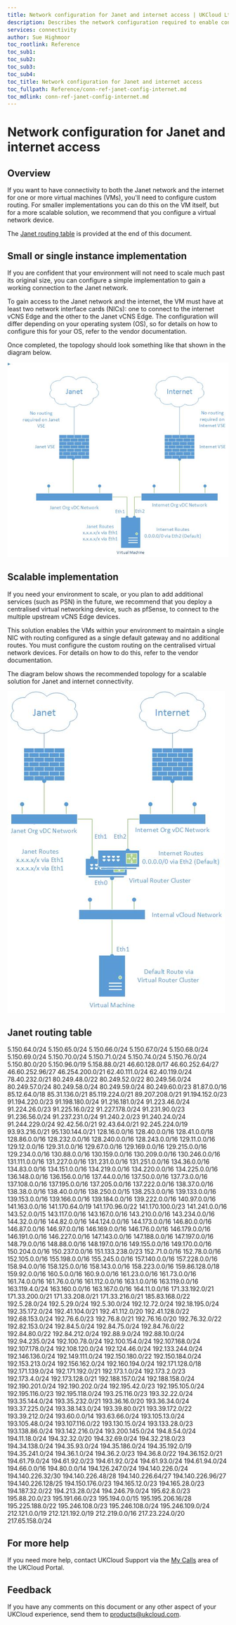 ```yaml
---
title: Network configuration for Janet and internet access | UKCloud Ltd
description: Describes the network configuration required to enable connectivity to both the Janet network and the internet
services: connectivity
author: Sue Highmoor
toc_rootlink: Reference
toc_sub1: 
toc_sub2:
toc_sub3:
toc_sub4:
toc_title: Network configuration for Janet and internet access
toc_fullpath: Reference/conn-ref-janet-config-internet.md
toc_mdlink: conn-ref-janet-config-internet.md
---
```


# Network configuration for Janet and internet access

## Overview

If you want to have connectivity to both the Janet network and the internet for one or more virtual machines (VMs), you'll need to configure custom routing. For smaller implementations you can do this on the VM itself, but for a more scalable solution, we recommend that you configure a virtual network device.

The [Janet routing table](#janet-routing-table) is provided at the end of this document.

## Small or single instance implementation

If you are confident that your environment will not need to scale much past its original size, you can configure a simple implementation to gain a working connection to the Janet network.

To gain access to the Janet network and the internet, the VM must have at least two network interface cards (NICs): one to connect to the internet vCNS Edge and the other to the Janet vCNS Edge. The configuration will differ depending on your operating system (OS), so for details on how to configure this for your OS, refer to the vendor documentation.

Once completed, the topology should look something like that shown in the diagram below.

![Network topology for a simple solution](images/topology_simple.png)

## Scalable implementation

If you need your environment to scale, or you plan to add additional services (such as PSN) in the future, we recommend that you deploy a centralised virtual networking device, such as pfSense, to connect to the multiple upstream vCNS Edge devices.

This solution enables the VMs within your environment to maintain a single NIC with routing configured as a single default gateway and no additional routes. You must configure the custom routing on the centralised virtual network devices. For details on how to do this, refer to the vendor documentation.

The diagram below shows the recommended topology for a scalable solution for Janet and internet connectivity.

![Network topology for a scalable solution](images/topology_scalable.png)

## Janet routing table

5.150.64.0/24
5.150.65.0/24
5.150.66.0/24
5.150.67.0/24
5.150.68.0/24
5.150.69.0/24
5.150.70.0/24
5.150.71.0/24
5.150.74.0/24
5.150.76.0/24
5.150.80.0/20
5.150.96.0/19
5.158.88.0/21
46.60.128.0/17
46.60.252.64/27
46.60.252.96/27
46.254.200.0/21
62.40.111.0/24
62.40.119.0/24
78.40.232.0/21
80.249.48.0/22
80.249.52.0/22
80.249.56.0/24
80.249.57.0/24
80.249.58.0/24
80.249.59.0/24
80.249.60.0/23
81.87.0.0/16
85.12.64.0/18
85.31.136.0/21
85.119.224.0/21
89.207.208.0/21
91.194.152.0/23
91.194.220.0/23
91.198.180.0/24
91.216.181.0/24
91.223.46.0/24
91.224.26.0/23
91.225.16.0/22
91.227.178.0/24
91.231.90.0/23
91.236.56.0/24
91.237.231.0/24
91.240.2.0/23
91.240.24.0/24
91.244.229.0/24
92.42.56.0/21
92.43.64.0/21
92.245.224.0/19
93.93.216.0/21
95.130.144.0/21
128.16.0.0/16
128.40.0.0/16
128.41.0.0/18
128.86.0.0/16
128.232.0.0/16
128.240.0.0/16
128.243.0.0/16
129.11.0.0/16
129.12.0.0/16
129.31.0.0/16
129.67.0.0/16
129.169.0.0/16
129.215.0.0/16
129.234.0.0/16
130.88.0.0/16
130.159.0.0/16
130.209.0.0/16
130.246.0.0/16
131.111.0.0/16
131.227.0.0/16
131.231.0.0/16
131.251.0.0/16
134.36.0.0/16
134.83.0.0/16
134.151.0.0/16
134.219.0.0/16
134.220.0.0/16
134.225.0.0/16
136.148.0.0/16
136.156.0.0/16
137.44.0.0/16
137.50.0.0/16
137.73.0.0/16
137.108.0.0/16
137.195.0.0/16
137.205.0.0/16
137.222.0.0/16
138.37.0.0/16
138.38.0.0/16
138.40.0.0/16
138.250.0.0/15
138.253.0.0/16
139.133.0.0/16
139.153.0.0/16
139.166.0.0/16
139.184.0.0/16
139.222.0.0/16
140.97.0.0/16
141.163.0.0/16
141.170.64.0/19
141.170.96.0/22
141.170.100.0/23
141.241.0.0/16
143.52.0.0/15
143.117.0.0/16
143.167.0.0/16
143.210.0.0/16
143.234.0.0/16
144.32.0.0/16
144.82.0.0/16
144.124.0.0/16
144.173.0.0/16
146.80.0.0/16
146.87.0.0/16
146.97.0.0/16
146.169.0.0/16
146.176.0.0/16
146.179.0.0/16
146.191.0.0/16
146.227.0.0/16
147.143.0.0/16
147.188.0.0/16
147.197.0.0/16
148.79.0.0/16
148.88.0.0/16
148.197.0.0/16
149.155.0.0/16
149.170.0.0/16
150.204.0.0/16
150.237.0.0/16
151.133.238.0/23
152.71.0.0/16
152.78.0.0/16
152.105.0.0/16
155.198.0.0/16
155.245.0.0/16
157.140.0.0/16
157.228.0.0/16
158.94.0.0/16
158.125.0.0/16
158.143.0.0/16
158.223.0.0/16
159.86.128.0/18
159.92.0.0/16
160.5.0.0/16
160.9.0.0/16
161.23.0.0/16
161.73.0.0/16
161.74.0.0/16
161.76.0.0/16
161.112.0.0/16
163.1.0.0/16
163.119.0.0/16
163.119.4.0/24
163.160.0.0/16
163.167.0.0/16
164.11.0.0/16
171.33.192.0/21
171.33.200.0/21
171.33.208.0/21
171.33.216.0/21
185.83.168.0/22
192.5.28.0/24
192.5.29.0/24
192.5.30.0/24
192.12.72.0/24
192.18.195.0/24
192.35.172.0/24
192.41.104.0/21
192.41.112.0/20
192.41.128.0/22
192.68.153.0/24
192.76.6.0/23
192.76.8.0/21
192.76.16.0/20
192.76.32.0/22
192.82.153.0/24
192.84.5.0/24
192.84.75.0/24
192.84.76.0/22
192.84.80.0/22
192.84.212.0/24
192.88.9.0/24
192.88.10.0/24
192.94.235.0/24
192.100.78.0/24
192.100.154.0/24
192.107.168.0/24
192.107.178.0/24
192.108.120.0/24
192.124.46.0/24
192.133.244.0/24
192.146.136.0/24
192.149.111.0/24
192.150.180.0/22
192.150.184.0/24
192.153.213.0/24
192.156.162.0/24
192.160.194.0/24
192.171.128.0/18
192.171.139.0/24
192.171.192.0/21
192.173.1.0/24
192.173.2.0/23
192.173.4.0/24
192.173.128.0/21
192.188.157.0/24
192.188.158.0/24
192.190.201.0/24
192.190.202.0/24
192.195.42.0/23
192.195.105.0/24
192.195.116.0/23
192.195.118.0/24
193.25.116.0/23
193.32.22.0/24
193.35.144.0/24
193.35.232.0/21
193.36.16.0/20
193.36.34.0/24
193.37.225.0/24
193.38.143.0/24
193.39.80.0/21
193.39.172.0/22
193.39.212.0/24
193.60.0.0/14
193.63.66.0/24
193.105.13.0/24
193.105.48.0/24
193.107.116.0/22
193.130.15.0/24
193.133.28.0/23
193.138.86.0/24
193.142.216.0/24
193.200.145.0/24
194.8.54.0/24
194.11.18.0/24
194.32.32.0/20
194.32.69.0/24
194.32.218.0/23
194.34.138.0/24
194.35.93.0/24
194.35.186.0/24
194.35.192.0/19
194.35.241.0/24
194.36.1.0/24
194.36.2.0/23
194.36.8.0/22
194.36.152.0/21
194.61.79.0/24
194.61.92.0/23
194.61.92.0/24
194.61.93.0/24
194.61.94.0/24
194.66.0.0/16
194.80.0.0/14
194.126.247.0/24
194.140.226.0/24
194.140.226.32/30
194.140.226.48/28
194.140.226.64/27
194.140.226.96/27
194.140.226.128/25
194.150.176.0/23
194.165.12.0/23
194.165.28.0/23
194.187.32.0/22
194.213.28.0/24
194.246.79.0/24
195.62.8.0/23
195.88.20.0/23
195.191.66.0/23
195.194.0.0/15
195.195.206.16/28
195.225.188.0/22
195.246.108.0/23
195.246.108.0/24
195.246.109.0/24
212.121.0.0/19
212.121.192.0/19
212.219.0.0/16
217.23.224.0/20
217.65.158.0/24

## For more help

If you need more help, contact UKCloud Support via the [My Calls](https://portal.ukcloud.com/support/my_calls) area of the UKCloud Portal.

## Feedback

If you have any comments on this document or any other aspect of your UKCloud experience, send them to <products@ukcloud.com>.